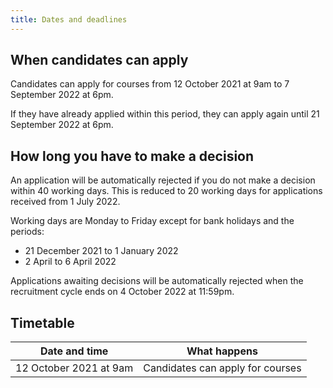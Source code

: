 ```yaml
---
title: Dates and deadlines
---
```


## When candidates can apply

Candidates can apply for courses from 12 October 2021 at 9am to 7 September 2022 at 6pm.

If they have already applied within this period, they can apply again until 21 September 2022 at 6pm.
## How long you have to make a decision

An application will be automatically rejected if you do not make a decision within 40 working days. This is reduced to 20 working days for applications received from 1 July 2022.

Working days are Monday to Friday except for bank holidays and the periods:

- 21 December 2021 to 1 January 2022
- 2 April to 6 April 2022

Applications awaiting decisions will be automatically rejected when the recruitment cycle ends on 4 October 2022 at 11:59pm.

## Timetable

|Date and time|What happens|
|----------|----------|
|12 October 2021 at 9am|Candidates can apply for courses|
